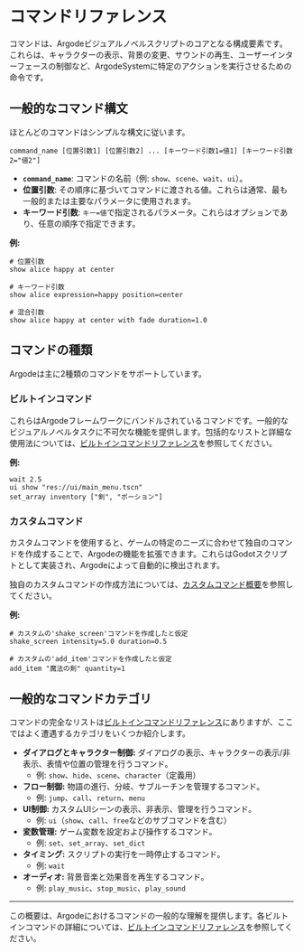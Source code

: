 # コマンドリファレンス

コマンドは、Argodeビジュアルノベルスクリプトのコアとなる構成要素です。これらは、キャラクターの表示、背景の変更、サウンドの再生、ユーザーインターフェースの制御など、ArgodeSystemに特定のアクションを実行させるための命令です。

## 一般的なコマンド構文

ほとんどのコマンドはシンプルな構文に従います。

```rgd
command_name [位置引数1] [位置引数2] ... [キーワード引数1=値1] [キーワード引数2="値2"]
```

-   **`command_name`**: コマンドの名前（例: `show`、`scene`、`wait`、`ui`）。
-   **位置引数**: その順序に基づいてコマンドに渡される値。これらは通常、最も一般的または主要なパラメータに使用されます。
-   **キーワード引数**: `キー=値`で指定されるパラメータ。これらはオプションであり、任意の順序で指定できます。

**例:**

```rgd
# 位置引数
show alice happy at center

# キーワード引数
show alice expression=happy position=center

# 混合引数
show alice happy at center with fade duration=1.0
```

## コマンドの種類

Argodeは主に2種類のコマンドをサポートしています。

### ビルトインコマンド

これらはArgodeフレームワークにバンドルされているコマンドです。一般的なビジュアルノベルタスクに不可欠な機能を提供します。包括的なリストと詳細な使用法については、[ビルトインコマンドリファレンス](../custom-commands/built-in.ja.md)を参照してください。

**例:**

```rgd
wait 2.5
ui show "res://ui/main_menu.tscn"
set_array inventory ["剣", "ポーション"]
```

### カスタムコマンド

カスタムコマンドを使用すると、ゲームの特定のニーズに合わせて独自のコマンドを作成することで、Argodeの機能を拡張できます。これらはGodotスクリプトとして実装され、Argodeによって自動的に検出されます。

独自のカスタムコマンドの作成方法については、[カスタムコマンド概要](../custom-commands/overview.ja.md)を参照してください。

**例:**

```rgd
# カスタムの'shake_screen'コマンドを作成したと仮定
shake_screen intensity=5.0 duration=0.5

# カスタムの'add_item'コマンドを作成したと仮定
add_item "魔法の剣" quantity=1
```

## 一般的なコマンドカテゴリ

コマンドの完全なリストは[ビルトインコマンドリファレンス](../custom-commands/built-in.ja.md)にありますが、ここではよく遭遇するカテゴリをいくつか紹介します。

-   **ダイアログとキャラクター制御:** ダイアログの表示、キャラクターの表示/非表示、表情や位置の管理を行うコマンド。
    -   例: `show`、`hide`、`scene`、`character`（定義用）
-   **フロー制御:** 物語の進行、分岐、サブルーチンを管理するコマンド。
    -   例: `jump`、`call`、`return`、`menu`
-   **UI制御:** カスタムUIシーンの表示、非表示、管理を行うコマンド。
    -   例: `ui`（`show`、`call`、`free`などのサブコマンドを含む）
-   **変数管理:** ゲーム変数を設定および操作するコマンド。
    -   例: `set`、`set_array`、`set_dict`
-   **タイミング:** スクリプトの実行を一時停止するコマンド。
    -   例: `wait`
-   **オーディオ:** 背景音楽と効果音を再生するコマンド。
    -   例: `play_music`、`stop_music`、`play_sound`

---

この概要は、Argodeにおけるコマンドの一般的な理解を提供します。各ビルトインコマンドの詳細については、[ビルトインコマンドリファレンス](../custom-commands/built-in.ja.md)を参照してください。
